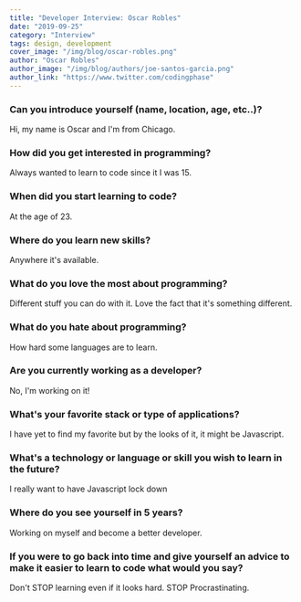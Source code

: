 ```yaml
---
title: "Developer Interview: Oscar Robles"
date: "2019-09-25"
category: "Interview"
tags: design, development
cover_image: "/img/blog/oscar-robles.png"
author: "Oscar Robles"
author_image: "/img/blog/authors/joe-santos-garcia.png"
author_link: "https://www.twitter.com/codingphase"
---
```


### Can you introduce yourself (name, location, age, etc..)?

Hi, my name is Oscar and I'm from Chicago.

### How did you get interested in programming?

Always wanted to learn to code since it I was 15.

### When did you start learning to code?

At the age of 23.

### Where do you learn new skills?

Anywhere it's available.

### What do you love the most about programming?

Different stuff you can do with it. Love the fact that it's something different.

### What do you hate about programming?

How hard some languages are to learn.

### Are you currently working as a developer?

No, I'm working on it!

### What's your favorite stack or type of applications?

I have yet to find my favorite but by the looks of it, it might be Javascript.

### What's a technology or language or skill you wish to learn in the future?

I really want to have Javascript lock down

### Where do you see yourself in 5 years?

Working on myself and become a better developer.

### If you were to go back into time and give yourself an advice to make it easier to learn to code what would you say?

Don't STOP learning even if it looks hard. STOP Procrastinating.
